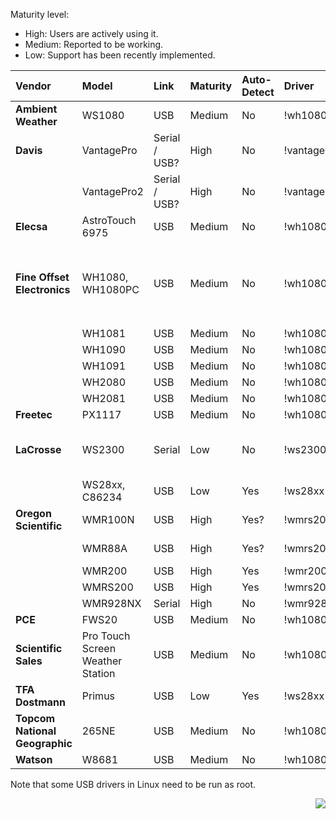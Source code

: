 Maturity level:
  * High: Users are actively using it.
  * Medium: Reported to be working.
  * Low: Support has been recently implemented.

| **Vendor**| **Model** | **Link** | **Maturity** | **Auto-Detect** | **Driver** | **Notes** | **Linux** | **Windows** |
|:----------|:----------|:---------|:-------------|:----------------|:-----------|:----------|:----------|:------------|
| **Ambient Weather** | WS1080    | USB      | Medium       | No              | !wh1080    | See Fine Offset Electronics WH1080 | Yes       | ?           |
| **Davis** | VantagePro | Serial / USB? | High         | No              | !vantagepro2 |           | Yes       | ?           |
|           | VantagePro2 | Serial / USB? | High         | No              | !vantagepro2 |           | Yes       | ?           |
| **Elecsa**                  | AstroTouch 6975 | USB      | Medium       | No              | !wh1080    | See Fine Offset Electronics WH1080 | Yes       | ?           |
| **Fine Offset Electronics** | WH1080, WH1080PC | USB      | Medium       | No              | !wh1080    | Needs third party pywws library (http://code.google.com/p/pywws/downloads/list).<br>Install it as root with <code>setup.py</code>. <table><thead><th> Yes       </th><th> ?           </th></thead><tbody>
<tr><td>                         </td><td> WH1081    </td><td> USB      </td><td> Medium       </td><td> No              </td><td> !wh1080    </td><td> See WH1080 </td><td> Yes       </td><td> ?           </td></tr>
<tr><td>                         </td><td> WH1090    </td><td> USB      </td><td> Medium       </td><td> No              </td><td> !wh1080    </td><td> See WH1080 </td><td> Yes       </td><td> ?           </td></tr>
<tr><td>                         </td><td> WH1091    </td><td> USB      </td><td> Medium       </td><td> No              </td><td> !wh1080    </td><td> See WH1080 </td><td> Yes       </td><td> ?           </td></tr>
<tr><td>                         </td><td> WH2080    </td><td> USB      </td><td> Medium       </td><td> No              </td><td> !wh1080    </td><td> See WH1080 </td><td> Yes       </td><td> ?           </td></tr>
<tr><td>                         </td><td> WH2081    </td><td> USB      </td><td> Medium       </td><td> No              </td><td> !wh1080    </td><td> See WH1080 </td><td> Yes       </td><td> ?           </td></tr>
<tr><td> <b>Freetec</b>                 </td><td> PX1117    </td><td> USB      </td><td> Medium       </td><td> No              </td><td> !wh1080    </td><td> See WH1080 </td><td> Yes       </td><td> ?           </td></tr>
<tr><td> <b>LaCrosse</b>                 </td><td> WS2300    </td><td> Serial   </td><td> Low          </td><td> No              </td><td> !ws2300    </td><td> Needs third party ws2300 library (<a href='http://ace-host.stuart.id.au/russell/files/ws2300/'>http://ace-host.stuart.id.au/russell/files/ws2300/</a>).<br />Run <code>sudo ./setup.py install</code> to make it visible to wfrog. </td><td> Yes       </td><td> ?           </td></tr>
<tr><td>                             </td><td> WS28xx, C86234 </td><td> USB      </td><td> Low          </td><td> Yes             </td><td> !ws28xx    </td><td> Needs third party ws28xx library (<a href='https://github.com/dpeddi/ws-28xx/'>https://github.com/dpeddi/ws-28xx/</a>)</td><td> Yes       </td><td> ?           </td></tr>
<tr><td> <b>Oregon Scientific</b> </td><td> WMR100N   </td><td> USB      </td><td> High         </td><td> Yes?            </td><td> !wmrs200   </td><td>           </td><td> Yes       </td><td> ?           </td></tr>
<tr><td>                   </td><td> WMR88A    </td><td> USB      </td><td> High         </td><td> Yes?            </td><td> !wmrs200   </td><td> Seems to return always the same value for gust and avg wind (see <a href='https://code.google.com/p/wfrog/issues/detail?id=117'>issue 117</a>) </td><td> Yes       </td><td> ?           </td></tr>
<tr><td>                   </td><td> WMR200    </td><td> USB      </td><td> High         </td><td> Yes             </td><td> !wmr200    </td><td>           </td><td> Yes       </td><td> ?           </td></tr>
<tr><td>                   </td><td> WMRS200   </td><td> USB      </td><td> High         </td><td> Yes             </td><td> !wmrs200   </td><td>           </td><td> Yes       </td><td> Yes         </td></tr>
<tr><td>                   </td><td> WMR928NX  </td><td> Serial   </td><td> High         </td><td> No              </td><td> !wmr928x   </td><td>           </td><td> Yes       </td><td> ?           </td></tr>
<tr><td> <b>PCE</b>                  </td><td> FWS20     </td><td> USB      </td><td> Medium       </td><td> No              </td><td> !wh1080    </td><td> See Fine Offset Electronics WH1080 </td><td> Yes       </td><td> ?           </td></tr>
<tr><td> <b>Scientific Sales</b>                  </td><td> Pro Touch Screen Weather Station </td><td> USB      </td><td> Medium       </td><td> No              </td><td> !wh1080    </td><td> See Fine Offset Electronics WH1080 </td><td> Yes       </td><td> ?           </td></tr>
<tr><td> <b>TFA Dostmann</b> </td><td> Primus    </td><td> USB      </td><td> Low          </td><td> Yes             </td><td> !ws28xx    </td><td> See La Crosse ws28xx </td><td> Yes       </td><td> ?           </td></tr>
<tr><td> <b>Topcom National Geographic</b>        </td><td> 265NE     </td><td> USB      </td><td> Medium       </td><td> No              </td><td> !wh1080    </td><td> See Fine Offset Electronics WH1080 </td><td> Yes       </td><td> ?           </td></tr>
<tr><td> <b>Watson</b>                  </td><td> W8681     </td><td> USB      </td><td> Medium       </td><td> No              </td><td> !wh1080    </td><td> See Fine Offset Electronics WH1080 </td><td> Yes       </td><td> ?           </td></tr></tbody></table>

Note that some USB drivers in Linux need to be run as root.<br>
<p align='right'><img src='http://wfrog.googlecode.com/svn/wiki/images/small-frog.png' /></p>